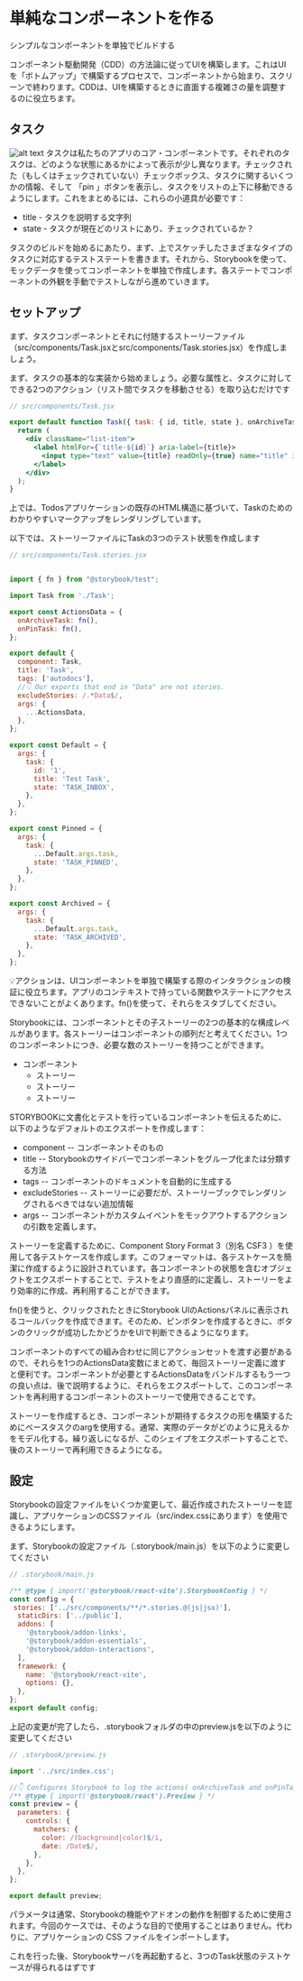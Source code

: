 # 単純なコンポーネントを作る
シンプルなコンポーネントを単独でビルドする

コンポーネント駆動開発（CDD）の方法論に従ってUIを構築します。これはUIを「ボトムアップ」で構築するプロセスで、コンポーネントから始まり、スクリーンで終わります。CDDは、UIを構築するときに直面する複雑さの量を調整するのに役立ちます。

## タスク
![alt text](../images/image2.png)
タスクは私たちのアプリのコア・コンポーネントです。それぞれのタスクは、どのような状態にあるかによって表示が少し異なります。チェックされた（もしくはチェックされていない）チェックボックス、タスクに関するいくつかの情報、そして 「pin 」ボタンを表示し、タスクをリストの上下に移動できるようにします。これをまとめるには、これらの小道具が必要です：

* title - タスクを説明する文字列
* state - タスクが現在どのリストにあり、チェックされているか？

タスクのビルドを始めるにあたり、まず、上でスケッチしたさまざまなタイプのタスクに対応するテストステートを書きます。それから、Storybookを使って、モックデータを使ってコンポーネントを単独で作成します。各ステートでコンポーネントの外観を手動でテストしながら進めていきます。

## セットアップ
まず、タスクコンポーネントとそれに付随するストーリーファイル（src/components/Task.jsxとsrc/components/Task.stories.jsx）を作成しましょう。

まず、タスクの基本的な実装から始めましょう。必要な属性と、タスクに対してできる2つのアクション（リスト間でタスクを移動させる）を取り込むだけです

```jsx
// src/components/Task.jsx

export default function Task({ task: { id, title, state }, onArchiveTask, onPinTask }) {
  return (
    <div className="list-item">
      <label htmlFor={`title-${id}`} aria-label={title}>
        <input type="text" value={title} readOnly={true} name="title" id={`title-${id}`} />
      </label>
    </div>
  );
}
```

上では、Todosアプリケーションの既存のHTML構造に基づいて、Taskのためのわかりやすいマークアップをレンダリングしています。

以下では、ストーリーファイルにTaskの3つのテスト状態を作成します

```jsx
// src/components/Task.stories.jsx


import { fn } from "@storybook/test";

import Task from './Task';

export const ActionsData = {
  onArchiveTask: fn(),
  onPinTask: fn(),
};

export default {
  component: Task,
  title: 'Task',
  tags: ['autodocs'],
  //👇 Our exports that end in "Data" are not stories.
  excludeStories: /.*Data$/,
  args: {
    ...ActionsData,
  },
};

export const Default = {
  args: {
    task: {
      id: '1',
      title: 'Test Task',
      state: 'TASK_INBOX',
    },
  },
};

export const Pinned = {
  args: {
    task: {
      ...Default.args.task,
      state: 'TASK_PINNED',
    },
  },
};

export const Archived = {
  args: {
    task: {
      ...Default.args.task,
      state: 'TASK_ARCHIVED',
    },
  },
};
```

💡アクションは、UIコンポーネントを単独で構築する際のインタラクションの検証に役立ちます。アプリのコンテキストで持っている関数やステートにアクセスできないことがよくあります。fn()を使って、それらをスタブしてください。

Storybookには、コンポーネントとその子ストーリーの2つの基本的な構成レベルがあります。各ストーリーはコンポーネントの順列だと考えてください。1つのコンポーネントにつき、必要な数のストーリーを持つことができます。

* コンポーネント
  * ストーリー
  * ストーリー
  * ストーリー

STORYBOOKに文書化とテストを行っているコンポーネントを伝えるために、以下のようなデフォルトのエクスポートを作成します：

* component -- コンポーネントそのもの
* title -- Storybookのサイドバーでコンポーネントをグループ化または分類する方法
* tags -- コンポーネントのドキュメントを自動的に生成する
* excludeStories -- ストーリーに必要だが、ストーリーブックでレンダリングされるべきではない追加情報
* args -- コンポーネントがカスタムイベントをモックアウトするアクションの引数を定義します。

ストーリーを定義するために、Component Story Format 3（別名 CSF3 ）を使用して各テストケースを作成します。このフォーマットは、各テストケースを簡潔に作成するように設計されています。各コンポーネントの状態を含むオブジェクトをエクスポートすることで、テストをより直感的に定義し、ストーリーをより効率的に作成、再利用することができます。

fn()を使うと、クリックされたときにStorybook UIのActionsパネルに表示されるコールバックを作成できます。そのため、ピンボタンを作成するときに、ボタンのクリックが成功したかどうかをUIで判断できるようになります。

コンポーネントのすべての組み合わせに同じアクションセットを渡す必要があるので、それらを1つのActionsData変数にまとめて、毎回ストーリー定義に渡すと便利です。コンポーネントが必要とするActionsDataをバンドルするもう一つの良い点は、後で説明するように、それらをエクスポートして、このコンポーネントを再利用するコンポーネントのストーリーで使用できることです。

ストーリーを作成するとき、コンポーネントが期待するタスクの形を構築するためにベースタスクのargを使用する。通常、実際のデータがどのように見えるかをモデル化する。繰り返しになるが、このシェイプをエクスポートすることで、後のストーリーで再利用できるようになる。

## 設定
Storybookの設定ファイルをいくつか変更して、最近作成されたストーリーを認識し、アプリケーションのCSSファイル（src/index.cssにあります）を使用できるようにします。

まず、Storybookの設定ファイル（.storybook/main.js）を以下のように変更してください

```javascript
// .storybook/main.js

/** @type { import('@storybook/react-vite').StorybookConfig } */
const config = {
 stories: ['../src/components/**/*.stories.@(js|jsx)'],
  staticDirs: ['../public'],
  addons: [
    '@storybook/addon-links',
    '@storybook/addon-essentials',
    '@storybook/addon-interactions',
  ],
  framework: {
    name: '@storybook/react-vite',
    options: {},
  },
};
export default config;
```

上記の変更が完了したら、.storybookフォルダの中のpreview.jsを以下のように変更してください

```javascript
// .storybook/preview.js

import '../src/index.css';

//👇 Configures Storybook to log the actions( onArchiveTask and onPinTask ) in the UI.
/** @type { import('@storybook/react').Preview } */
const preview = {
  parameters: {
    controls: {
      matchers: {
        color: /(background|color)$/i,
        date: /Date$/,
      },
    },
  },
};

export default preview;
```

パラメータは通常、Storybookの機能やアドオンの動作を制御するために使用されます。今回のケースでは、そのような目的で使用することはありません。代わりに、アプリケーションの CSS ファイルをインポートします。

これを行った後、Storybookサーバを再起動すると、3つのTask状態のテストケースが得られるはずです
